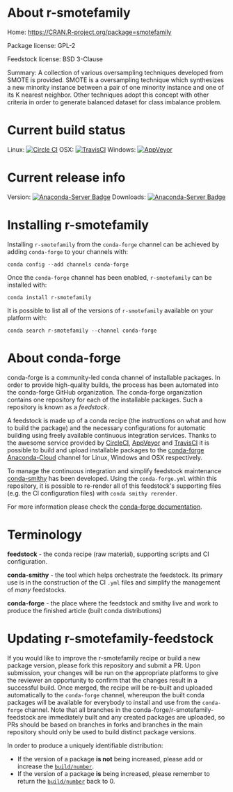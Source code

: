 About r-smotefamily
===================

Home: https://CRAN.R-project.org/package=smotefamily

Package license: GPL-2

Feedstock license: BSD 3-Clause

Summary: A collection of various oversampling techniques developed from SMOTE is provided. SMOTE is a oversampling technique which synthesizes a new minority instance between a pair of one minority instance and one of its K nearest neighbor. Other techniques adopt this concept with other criteria in order to generate balanced dataset for class imbalance problem.



Current build status
====================

Linux: [![Circle CI](https://circleci.com/gh/conda-forge/r-smotefamily-feedstock.svg?style=shield)](https://circleci.com/gh/conda-forge/r-smotefamily-feedstock)
OSX: [![TravisCI](https://travis-ci.org/conda-forge/r-smotefamily-feedstock.svg?branch=master)](https://travis-ci.org/conda-forge/r-smotefamily-feedstock)
Windows: [![AppVeyor](https://ci.appveyor.com/api/projects/status/github/conda-forge/r-smotefamily-feedstock?svg=True)](https://ci.appveyor.com/project/conda-forge/r-smotefamily-feedstock/branch/master)

Current release info
====================
Version: [![Anaconda-Server Badge](https://anaconda.org/conda-forge/r-smotefamily/badges/version.svg)](https://anaconda.org/conda-forge/r-smotefamily)
Downloads: [![Anaconda-Server Badge](https://anaconda.org/conda-forge/r-smotefamily/badges/downloads.svg)](https://anaconda.org/conda-forge/r-smotefamily)

Installing r-smotefamily
========================

Installing `r-smotefamily` from the `conda-forge` channel can be achieved by adding `conda-forge` to your channels with:

```
conda config --add channels conda-forge
```

Once the `conda-forge` channel has been enabled, `r-smotefamily` can be installed with:

```
conda install r-smotefamily
```

It is possible to list all of the versions of `r-smotefamily` available on your platform with:

```
conda search r-smotefamily --channel conda-forge
```


About conda-forge
=================

conda-forge is a community-led conda channel of installable packages.
In order to provide high-quality builds, the process has been automated into the
conda-forge GitHub organization. The conda-forge organization contains one repository
for each of the installable packages. Such a repository is known as a *feedstock*.

A feedstock is made up of a conda recipe (the instructions on what and how to build
the package) and the necessary configurations for automatic building using freely
available continuous integration services. Thanks to the awesome service provided by
[CircleCI](https://circleci.com/), [AppVeyor](http://www.appveyor.com/)
and [TravisCI](https://travis-ci.org/) it is possible to build and upload installable
packages to the [conda-forge](https://anaconda.org/conda-forge)
[Anaconda-Cloud](http://docs.anaconda.org/) channel for Linux, Windows and OSX respectively.

To manage the continuous integration and simplify feedstock maintenance
[conda-smithy](http://github.com/conda-forge/conda-smithy) has been developed.
Using the ``conda-forge.yml`` within this repository, it is possible to re-render all of
this feedstock's supporting files (e.g. the CI configuration files) with ``conda smithy rerender``.

For more information please check the [conda-forge documentation](https://conda-forge.org/docs/).

Terminology
===========

**feedstock** - the conda recipe (raw material), supporting scripts and CI configuration.

**conda-smithy** - the tool which helps orchestrate the feedstock.
                   Its primary use is in the construction of the CI ``.yml`` files
                   and simplify the management of *many* feedstocks.

**conda-forge** - the place where the feedstock and smithy live and work to
                  produce the finished article (built conda distributions)


Updating r-smotefamily-feedstock
================================

If you would like to improve the r-smotefamily recipe or build a new
package version, please fork this repository and submit a PR. Upon submission,
your changes will be run on the appropriate platforms to give the reviewer an
opportunity to confirm that the changes result in a successful build. Once
merged, the recipe will be re-built and uploaded automatically to the
`conda-forge` channel, whereupon the built conda packages will be available for
everybody to install and use from the `conda-forge` channel.
Note that all branches in the conda-forge/r-smotefamily-feedstock are
immediately built and any created packages are uploaded, so PRs should be based
on branches in forks and branches in the main repository should only be used to
build distinct package versions.

In order to produce a uniquely identifiable distribution:
 * If the version of a package **is not** being increased, please add or increase
   the [``build/number``](http://conda.pydata.org/docs/building/meta-yaml.html#build-number-and-string).
 * If the version of a package **is** being increased, please remember to return
   the [``build/number``](http://conda.pydata.org/docs/building/meta-yaml.html#build-number-and-string)
   back to 0.